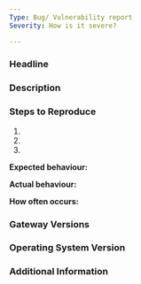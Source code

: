 ```yaml
---
Type: Bug/ Vulnerability report
Severity: How is it severe?

---
```

<!--
Bug severity explanation:

1. SUASS (Stand up and start scream) - Vulnerability
2. Heavy -  Gateway crash
3. Normal - Bug that avoids proper Gateway working routine (Some Gateway's service stopped working, etc...)
4. Minor -  There is no discomfort or relatively small discomfort in usage.
5. Cosmetic - Code style issues/ bad formatted text, etc..
6. Don't know
-->

### Headline

<!--Resume of what is happening:
Example Gateway crashed after configuration change -->

### Description

<!-- Description of the issue -->

### Steps to Reproduce

1. <!-- First Step -->
2. <!-- Second Step -->
3. <!-- and so on… -->

**Expected behaviour:**

<!-- What you expect to happen -->

**Actual behaviour:**

<!-- What actually happens -->

**How often occurs:**

<!-- What percentage of the time does it reproduce? -->

### Gateway Versions

### Operating System Version

### Additional Information

<!-- Any additional information, configuration or data that might be useful and necessary to reproduce the issue. -->
